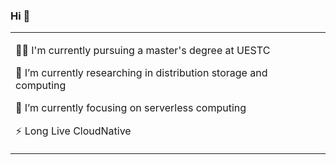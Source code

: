 ### Hi 👋

<!--
**yi-ge-dian/yi-ge-dian** is a ✨ _special_ ✨ repository because its `README.md` (this file) appears on your GitHub profile.

Here are some ideas to get you started:

- 🔭 I’m currently working on ...
- 🌱 I’m currently learning ...
- 👯 I’m looking to collaborate on ...
- 🤔 I’m looking for help with ...
- 💬 Ask me about ...
- 📫 How to reach me: ...
- 😄 Pronouns: ...
- ⚡ Fun fact: ...
-->

<table >
  <tr>
    <td  >
<p>👨‍🎓 I'm currently pursuing a master's degree at UESTC</p>
<p>🤔 I’m currently researching in distribution storage and computing</p>      
<p>🌱 I’m currently focusing on serverless computing</p>
<p>⚡ Long Live CloudNative</p>
    </td>
<!--     <td align="left"><center><img width="400px"  height="230px" src="https://cdn.jsdelivr.net/gh/penghuima/ImageBed@master/img/blog_file/PicGo-Github-ImgBed20220521232550.gif"></center></td> -->
</table>





